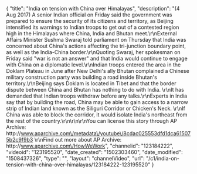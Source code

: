 {
    "title": "India on tension with China over Himalayas",
    "description": "(4 Aug 2017) A senior Indian official on Friday said the government was prepared to ensure the security of its citizens and territory, as Beijing intensified its warnings to Indian troops to get out of a contested region high in the Himalayas where China, India and Bhutan meet.\r\nExternal Affairs Minister Sushma Swaraj told parliament on Thursday that India was concerned about China's actions affecting the tri-junction boundary point, as well as the India-China border.\r\nQuoting Swaraj, her spokesman on Friday said \"war is not an answer\" and that India would continue to engage with China on a diplomatic level.\r\nIndian troops entered the area in the Doklam Plateau in June after New Delhi's ally Bhutan complained a Chinese military construction party was building a road inside Bhutan's territory.\r\nBeijing says Doklam is located in Tibet and that the border dispute between China and Bhutan has nothing to do with India. \r\nIt has demanded that Indian troops withdraw before any talks.\r\nExperts in India say that by building the road, China may be able to gain access to a narrow strip of Indian land known as the Siliguri Corridor or Chicken's Neck. \r\nIf China was able to block the corridor, it would isolate India's northeast from the rest of the country.\r\n\r\n\r\nYou can license this story through AP Archive: http:\/\/www.aparchive.com\/metadata\/youtube\/8cdac025553dfd1dca615075b2c9f9b3 \r\nFind out more about AP Archive: http:\/\/www.aparchive.com\/HowWeWork",
    "channelid": "123184222",
    "videoid": "123195520",
    "date_created": "1502303460",
    "date_modified": "1508437326",
    "type": "",
    "layout": "channelVideo",
    "url": "\/c1\/india-on-tension-with-china-over-himalayas\/123184222-123195520"
}